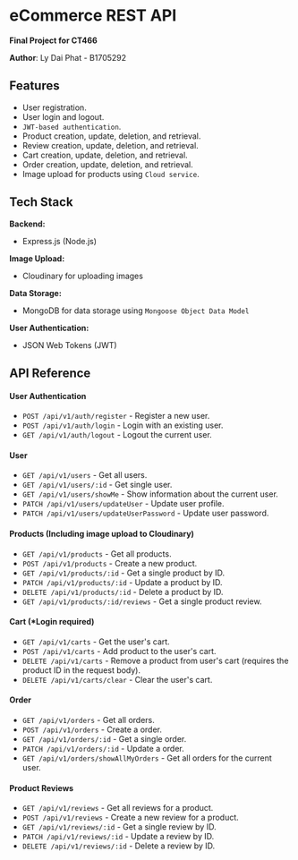 # eCommerce REST API

**Final Project for CT466**

**Author**: Ly Dai Phat - B1705292

## Features

- User registration.
- User login and logout.
- `JWT-based authentication`.
- Product creation, update, deletion, and retrieval.
- Review creation, update, deletion, and retrieval.
- Cart creation, update, deletion, and retrieval. 
- Order creation, update, deletion, and retrieval.
- Image upload for products using `Cloud service`.

## Tech Stack

**Backend:**
- Express.js (Node.js)

**Image Upload:** 
- Cloudinary for uploading images

**Data Storage:** 
- MongoDB for data storage using `Mongoose Object Data Model`

**User Authentication:**
- JSON Web Tokens (JWT)

## API Reference

#### User Authentication
- `POST /api/v1/auth/register` - Register a new user.
- `POST /api/v1/auth/login` - Login with an existing user.
- `GET /api/v1/auth/logout` - Logout the current user.

#### User
- `GET /api/v1/users` - Get all users.
- `GET /api/v1/users/:id` - Get single user.
- `GET /api/v1/users/showMe` -  Show information about the current user.
- `PATCH /api/v1/users/updateUser` -  Update user profile.
- `PATCH /api/v1/users/updateUserPassword` -  Update user password.

#### Products (Including image upload to Cloudinary)
- `GET /api/v1/products` - Get all products.
- `POST /api/v1/products` - Create a new product.
- `GET /api/v1/products/:id` - Get a single product by ID.
- `PATCH /api/v1/products/:id` - Update a product by ID.
- `DELETE /api/v1/products/:id` - Delete a product by ID.
- `GET /api/v1/products/:id/reviews` - Get a single product review.

#### Cart (*Login required)
- `GET /api/v1/carts` - Get the user's cart.
- `POST /api/v1/carts` - Add product to the user's cart.
- `DELETE /api/v1/carts` -  Remove a product from user's cart (requires the product ID in the request body).
- `DELETE /api/v1/carts/clear` -  Clear the user's cart.

#### Order
- `GET /api/v1/orders` - Get all orders.
- `POST /api/v1/orders` - Create a order.
- `GET /api/v1/orders/:id` - Get a single order.
- `PATCH /api/v1/orders/:id` - Update a order.
- `GET /api/v1/orders/showAllMyOrders` - Get all orders for the current user.

#### Product Reviews
- `GET /api/v1/reviews` - Get all reviews for a product.
- `POST /api/v1/reviews` - Create a new review for a product.
- `GET /api/v1/reviews/:id` - Get a single review by ID.
- `PATCH /api/v1/reviews/:id` - Update a review by ID.
- `DELETE /api/v1/reviews/:id` - Delete a review by ID.
